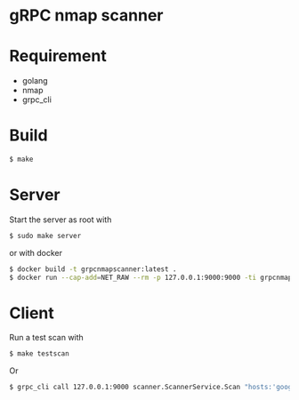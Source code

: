 # gRPC nmap scanner

# Requirement

- golang
- nmap
- grpc_cli

# Build

```bash
$ make
```

# Server

Start the server as root with

```bash
$ sudo make server
```

or with docker

```bash
$ docker build -t grpcnmapscanner:latest .
$ docker run --cap-add=NET_RAW --rm -p 127.0.0.1:9000:9000 -ti grpcnmapscanner:latest
```

# Client

Run a test scan with

```bash
$ make testscan
```

Or

```bash
$ grpc_cli call 127.0.0.1:9000 scanner.ScannerService.Scan "hosts:'google.com',ports:'80,443'"
```
